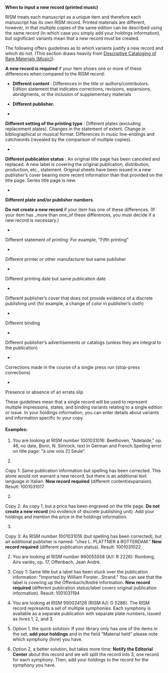 **When to input a new record (printed music)**

RISM treats each manuscript as a unique item and therefore each manuscript has its own RISM record. Printed materials are different, however, in that multiple copies of the same edition can be described using the same record (in which case you simply add your holdings information), but significant variants mean that a new record must be created.

The following offers guidelines as to which variants justify a new record and which do not. (This section draws heavily from [Descriptive Cataloging of Rare Materials (Music)](http://rbms.info/dcrm/)).

**A new record is required** if your item shows one or more of these differences when compared to the RISM record:

- **Different content** : Differences in the title or authors/contributors. Edition statement that indicates corrections, revisions, expansions, abridgments, or the inclusion of supplementary materials

- **Different publisher.**
-

**Different setting of the printing type** : Different plates (excluding replacement plates). Changes in the statement of extent. Change in bibliographical or musical format. Differences in music line-endings and catchwords (revealed by the comparison of multiple copies).

-

**Different publication status** : An original title page has been canceled and replaced. A new label is covering the original publication, distribution, production, etc., statement. Original sheets have been issued in a new publisher’s cover bearing more recent information than that provided on the title page. Series title page is new.

-

**Different plate and/or publisher numbers**.

**Do not create a new record** if your item has one of these differences. (If your item has _more than one_of these differences, you must decide if a new record is necessary.)

-

Different statement of printing: For example, "Fifth printing"

-

Different printer or other manufacturer but same publisher

-

Different printing date but same publication date

-

Different publisher’s cover that does not provide evidence of a discrete publishing unit (for example, a change of color in publisher’s cloth)

-

Different binding

-

Different publisher’s advertisements or catalogs (unless they are integral to the publication)

-

Corrections made in the course of a single press run (stop-press corrections)

-

Presence or absence of an errata slip



These guidelines mean that a single record will be used to represent multiple impressions, states, and binding variants relating to a single edition or issue. In your holdings information, you can enter details about variants and information specific to your copy.

#### Examples:

1. You are looking at RISM number 1001031016: Beethoven, "Adelaide," op. 46, no date, Bonn, N. Simrock, text in German and French.Spelling error on title page: "à une vois [!] Seule".

1.

Copy 1: Same publication information but spelling has been corrected. This alone would not warrant a new record, but there is an additional text language in Italian. **New record required** (different content/expansion). Result: 1001031017

2.

Copy 2: As copy 1, but a price has been engraved on the title page. **Do not create a new record** (no evidence of discrete publishing unit). Add your holdings and mention the price in the holdings information.

3.

Copy 3: As RISM number 1001031016 (but spelling has been corrected), but an additional publisher is named: "chez L. PLATTNER à ROTTERDAM." **New record required** (different publication status). Result: 1001031022



2. You are looking at RISM number 990055558 (A/I: R 2226): Romberg, Airs variés, op. 17, Offenbach, Jean André.

1. Copy 1: Same title but a label has been stuck over the publication information: "Imported by William Forster...Strand." You can see that the label is covering up the Offenbach/André information. **New record required** (different publication status/label covers original publication information). Result: 1001031194

3. You are looking at RISM 990024126 (RISM A/I: G 5286). The RISM record represents a set of multiple symphonies. Each symphony is available as a separate publication with separate plate numbers, issued as _livres_ 1, 2, and 3.

1. Option 1, the quick solution: If your library only has one of the items in the set, **add your holdings** and in the field "Material held" please note which symphony (livre) you have.
2. Option 2, a better solution, but takes more time: **Notify the Editorial Center** about this record and we will split the record into 3, one record for each symphony. Then, add your holdings to the record for the symphony you have.